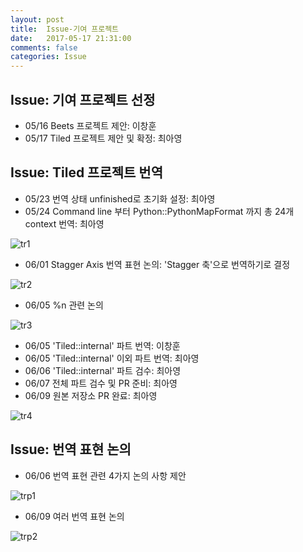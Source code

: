 ```yaml
---
layout: post
title:  Issue-기여 프로젝트
date:   2017-05-17 21:31:00
comments: false
categories: Issue
---
```


## Issue: 기여 프로젝트 선정
* 05/16 Beets 프로젝트 제안: 이창훈
* 05/17 Tiled 프로젝트 제안 및 확정: 최아영

## Issue: Tiled 프로젝트 번역
* 05/23 번역 상태 unfinished로 초기화 설정: 최아영
* 05/24 Command line 부터 Python::PythonMapFormat 까지 총 24개 context 번역: 최아영

![tr1](https://17-1-skku-oss.github.io/126B/images/issue/tr1.png)

* 06/01 Stagger Axis 번역 표현 논의: 'Stagger 축'으로 번역하기로 결정

![tr2](https://17-1-skku-oss.github.io/126B/images/issue/tr2.png)

* 06/05 %n 관련 논의

![tr3](https://17-1-skku-oss.github.io/126B/images/issue/tr3.png)

* 06/05 'Tiled::internal' 파트 번역: 이창훈
* 06/05 'Tiled::internal' 이외 파트 번역: 최아영
* 06/06 'Tiled::internal' 파트 검수: 최아영
* 06/07 전체 파트 검수 및 PR 준비: 최아영
* 06/09 원본 저장소 PR 완료: 최아영

![tr4](https://17-1-skku-oss.github.io/126B/images/issue/tr4.png)


## Issue: 번역 표현 논의
* 06/06 번역 표현 관련 4가지 논의 사항 제안

![trp1](https://17-1-skku-oss.github.io/126B/images/issue/trp1.png)

* 06/09 여러 번역 표현 논의

![trp2](https://17-1-skku-oss.github.io/126B/images/issue/trp2.png)

